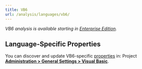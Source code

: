 ```yaml
---
title: VB6
url: /analysis/languages/vb6/
---
```


_VB6 analysis is available starting in [Enterprise Edition](https://redirect.sonarsource.com/editions/enterprise.html)._


## Language-Specific Properties

You can discover and update VB6-specific [properties](/analysis/analysis-parameters/) in: <!-- sonarcloud -->Project <!-- /sonarcloud -->**[Administration > General Settings > Visual Basic](/#sonarqube-admin#/admin/settings?category=visual+basic)**.
